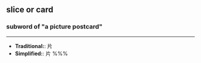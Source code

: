 ## slice or card
### subword of "a picture postcard"
---
- **Traditional:**: 片
- **Simplified:**: 片
%%%
